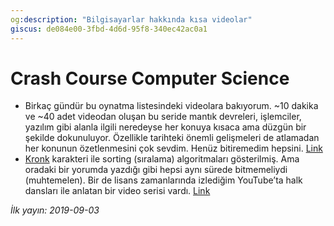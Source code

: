 ```yaml
---
og:description: "Bilgisayarlar hakkında kısa videolar"
giscus: de084e00-3fbd-4d6d-95f8-340ec42ac0a1
---
```


# Crash Course Computer Science

- Birkaç gündür bu oynatma listesindeki videolara bakıyorum. ~10 dakika ve ~40
  adet videodan oluşan bu seride mantık devreleri, işlemciler, yazılım gibi
  alanla ilgili neredeyse her konuya kısaca ama düzgün bir şekilde dokunuluyor.
  Özellikle tarihteki önemli gelişmeleri de atlamadan her konunun özetlenmesini
  çok sevdim. Henüz bitiremedim hepsini.
  [Link](https://www.youtube.com/playlist?list=PL8dPuuaLjXtNlUrzyH5r6jN9ulIgZBpdo)
- [Kronk](https://disney.fandom.com/wiki/Kronk) karakteri ile sorting
  (sıralama) algoritmaları gösterilmiş. Ama oradaki bir yorumda yazdığı gibi
  hepsi aynı sürede bitmemeliydi (muhtemelen). Bir de lisans zamanlarında
  izlediğim YouTube’ta halk dansları ile anlatan bir video serisi vardı.
  [Link](https://m.9gag.com/gag/aqg2nM7)

*İlk yayın: 2019-09-03*

